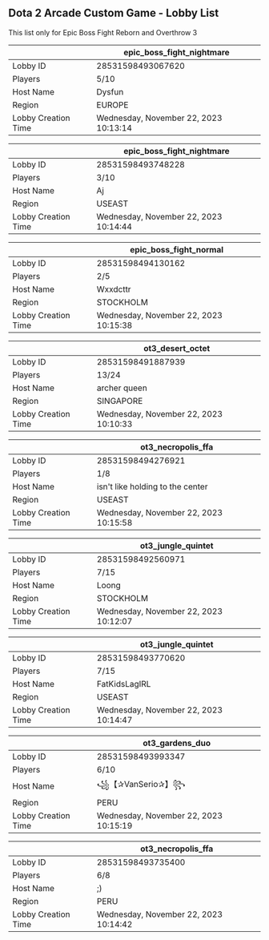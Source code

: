 ## Dota 2 Arcade Custom Game - Lobby List

This list only for Epic Boss Fight Reborn and Overthrow 3

|  | epic_boss_fight_nightmare |
| ------ | ------ |
| Lobby ID | 28531598493067620 |
| Players | 5/10 |
| Host Name | Dysfun |
| Region | EUROPE |
| Lobby Creation Time | Wednesday, November 22, 2023 10:13:14 |


|  | epic_boss_fight_nightmare |
| ------ | ------ |
| Lobby ID | 28531598493748228 |
| Players | 3/10 |
| Host Name | Aj |
| Region | USEAST |
| Lobby Creation Time | Wednesday, November 22, 2023 10:14:44 |


|  | epic_boss_fight_normal |
| ------ | ------ |
| Lobby ID | 28531598494130162 |
| Players | 2/5 |
| Host Name | Wxxdcttr |
| Region | STOCKHOLM |
| Lobby Creation Time | Wednesday, November 22, 2023 10:15:38 |


|  | ot3_desert_octet |
| ------ | ------ |
| Lobby ID | 28531598491887939 |
| Players | 13/24 |
| Host Name | archer queen |
| Region | SINGAPORE |
| Lobby Creation Time | Wednesday, November 22, 2023 10:10:33 |


|  | ot3_necropolis_ffa |
| ------ | ------ |
| Lobby ID | 28531598494276921 |
| Players | 1/8 |
| Host Name | isn't like holding to the center |
| Region | USEAST |
| Lobby Creation Time | Wednesday, November 22, 2023 10:15:58 |


|  | ot3_jungle_quintet |
| ------ | ------ |
| Lobby ID | 28531598492560971 |
| Players | 7/15 |
| Host Name | Loong |
| Region | STOCKHOLM |
| Lobby Creation Time | Wednesday, November 22, 2023 10:12:07 |


|  | ot3_jungle_quintet |
| ------ | ------ |
| Lobby ID | 28531598493770620 |
| Players | 7/15 |
| Host Name | FatKidsLagIRL |
| Region | USEAST |
| Lobby Creation Time | Wednesday, November 22, 2023 10:14:47 |


|  | ot3_gardens_duo |
| ------ | ------ |
| Lobby ID | 28531598493993347 |
| Players | 6/10 |
| Host Name | ꧁【✰VanSerio✰】꧂ |
| Region | PERU |
| Lobby Creation Time | Wednesday, November 22, 2023 10:15:19 |


|  | ot3_necropolis_ffa |
| ------ | ------ |
| Lobby ID | 28531598493735400 |
| Players | 6/8 |
| Host Name | ;) |
| Region | PERU |
| Lobby Creation Time | Wednesday, November 22, 2023 10:14:42 |


